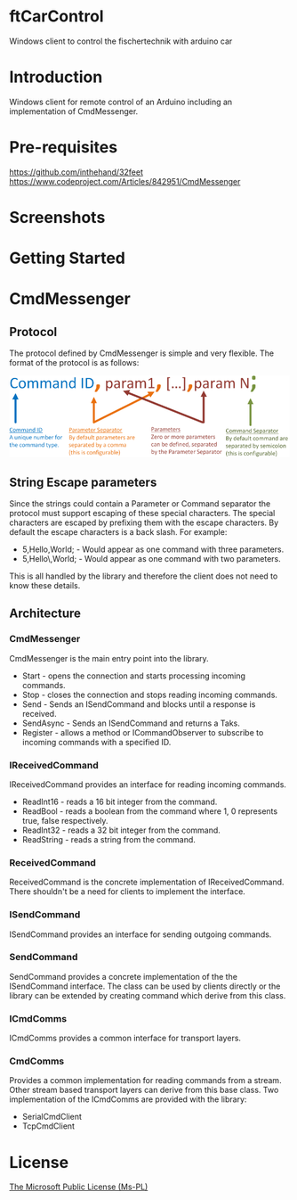 # ftCarControl
Windows client to control the fischertechnik with arduino car

# Introduction
Windows client for remote control of an Arduino including an implementation of CmdMessenger.

# Pre-requisites

https://github.com/inthehand/32feet
https://www.codeproject.com/Articles/842951/CmdMessenger

# Screenshots


# Getting Started


# CmdMessenger
## Protocol

The protocol defined by CmdMessenger is simple and very flexible. The format of the protocol is as follows:

![Protocol](Images/Protocol.png)

## String Escape parameters
Since the strings could contain a Parameter or Command separator the protocol must support escaping of these special characters. The special characters are escaped by prefixing them with the escape characters. By default the escape characters is a back slash. For example:
- 5,Hello,World; - Would appear as one command with three parameters.
- 5,Hello\\,World; - Would appear as one command with two parameters. 

This is all handled by the library and therefore the client does not need to know these details.

## Architecture
### CmdMessenger

CmdMessenger is the main entry point into the library.
- Start - opens the connection and starts processing incoming commands.
- Stop - closes the connection and stops reading incoming commands.
- Send - Sends an ISendCommand and blocks until a response is received.
- SendAsync - Sends an ISendCommand and returns a Taks<IRecievedCommand>.
- Register - allows a method or ICommandObserver to subscribe to incoming commands with a specified ID.

### IReceivedCommand
IReceivedCommand provides an interface for reading incoming commands.
- ReadInt16 - reads a 16 bit integer from the command.
- ReadBool - reads a boolean from the command where 1, 0 represents true, false respectively.
- ReadInt32 - reads a 32 bit integer from the command.
- ReadString - reads a string from the command.

### ReceivedCommand
ReceivedCommand is the concrete implementation of IReceivedCommand. There shouldn't be a need for clients to implement the interface.

### ISendCommand
ISendCommand provides an interface for sending outgoing commands.

### SendCommand
SendCommand provides a concrete implementation of the the ISendCommand interface. The class can be used by clients directly or the library can be extended by creating command which derive from this class.

### ICmdComms
ICmdComms provides a common interface for transport layers.

### CmdComms
Provides a common implementation for reading commands from a stream. Other stream based transport layers can derive from this base class. Two implementation of the ICmdComms are provided with the library:
- SerialCmdClient
- TcpCmdClient


# License
[The Microsoft Public License (Ms-PL)](http://www.opensource.org/licenses/ms-pl.html)